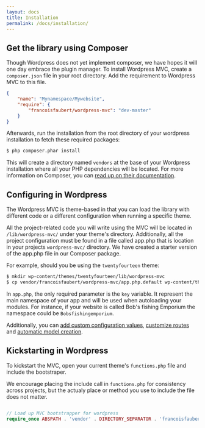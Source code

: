 ```yaml
---
layout: docs
title: Installation
permalink: /docs/installation/
---
```


## Get the library using Composer

Though Wordpress does not yet implement composer, we have hopes it will one day embrace the plugin manager. To install Wordpress MVC, create a `composer.json` file in your root directory. Add the requirement to Wordpress MVC to this file.

~~~ json
{
    "name": "Mynamespace/Mywebsite",
    "require": {
        "francoisfaubert/wordpress-mvc": "dev-master"
    }
}
~~~

Afterwards, run the installation from the root directory of your wordpress installation to fetch these required packages:

~~~ bash
$ php composer.phar install
~~~

This will create a directory named `vendors` at the base of your Wordpress installation where all your PHP dependencies will be located. For more information on Composer, you can [read up on their documentation](https://getcomposer.org/doc/).


## Configuring in Wordpress

The Wordpress MVC is theme-based in that you can load the library with different code or a different configuration when running a specific theme.

All the project-related code you will write using the MVC will be located in `/lib/wordpress-mvc/` under your theme's directory. Additionally, all the project configuration must be found in a file called app.php that is location in your projects `wordpress-mvc/` directory. We have created a starter version of the app.php file in our Composer package.

For example, should you be using the `twentyfourteen` theme:

~~~ bash
$ mkdir wp-content/themes/twentyfourteen/lib/wordpress-mvc
$ cp vendor/francoisfaubert/wordpress-mvc/app.php.default wp-content/themes/twentyfourteen/lib/wordpress-mvc/app.php
~~~

In `app.php`, the only required parameter is the `key` variable. It represent the main namespace of your app and will be used when autoloading your modules. For instance, if your website is called Bob's fishing Emporium the namespace could be `Bobsfishingemporium`.

Additionally, you can [add custom configuration values](docs/configuration), [customize routes](/docs/routes/) and [automatic model creation](/docs/models/).

## Kickstarting in Wordpress

To kickstart the MVC, open your current theme's `functions.php` file and include the bootstraper.

We encourage placing the include call in `functions.php` for consistency across projects, but the actualy place or method you use to include the file does not matter.

~~~ php

// Load up MVC bootstrapper for wordpress
require_once ABSPATH . 'vendor' . DIRECTORY_SEPARATOR . 'francoisfaubert' . DIRECTORY_SEPARATOR . 'wordpress-mvc' . DIRECTORY_SEPARATOR . 'bootstrap.php';

~~~
